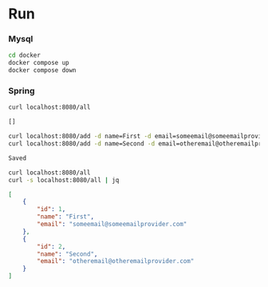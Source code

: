 # Run

### Mysql

```bash
cd docker
docker compose up
docker compose down
```

### Spring

```bash
curl localhost:8080/all

[]
```

```bash
curl localhost:8080/add -d name=First -d email=someemail@someemailprovider.com
curl localhost:8080/add -d name=Second -d email=otheremail@otheremailprovider.com

Saved
```

```bash
curl localhost:8080/all
curl -s localhost:8080/all | jq
```

```json
[
    {
        "id": 1,
        "name": "First",
        "email": "someemail@someemailprovider.com"
    },
    {
        "id": 2,
        "name": "Second",
        "email": "otheremail@otheremailprovider.com"
    }
]
```
